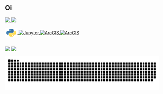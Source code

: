 ## Oi
 <div>
  <a href="https://github.com/rodrigots98">
  <img height="180em" src="https://github-readme-stats.vercel.app/api?username=rodrigots98&show_icons=true&theme=dark&include_all_commits=true&count_private=true"/>
  <img height="180em" src="https://github-readme-stats.vercel.app/api/top-langs/?username=rodrigots98&layout=compact&langs_count=7&theme=dark"/>
</div>
<div style="display: inline_block"><br>
  <img align="center" alt="Python" height="30" width="40" src="https://raw.githubusercontent.com/devicons/devicon/master/icons/python/python-original.svg">
  <img align="center" alt="Jupyter" height="30" width="30" src="https://www.img.com.br/content/dam/esrisites/en-us/common/icons/product-logos/ArcGIS-Pro.png">
 <img align="center" alt="ArcGIS" height="50" width="40" src="https://miro.medium.com/max/512/1*dWlg8C46t_ZJ9P8rc-RyWg.png">
  <img align="center" alt="ArcGIS" height="30" width="40" src="https://cdn.jsdelivr.net/gh/devicons/devicon/icons/jupyter/jupyter-original-wordmark.svg">
  
</div>
  
 ##
  
 <div> 

  <a href = "mailto:rodrigo98ts@gmail.com"><img src="https://img.shields.io/badge/-Gmail-%23333?style=for-the-badge&logo=gmail&logoColor=white" target="_blank"></a>
  <a href="https://www.linkedin.cn/in/rodrigotrindades/" target="_blank"><img src="https://img.shields.io/badge/-LinkedIn-%230077B5?style=for-the-badge&logo=linkedin&logoColor=white" target="_blank"></a> 
 
  ![Snake animation](https://github.com/rodrigots98/rodrigots98/blob/output/github-contribution-grid-snake.svg)
 
</div>
